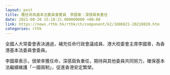 ```yaml
---
layout: post
title: 獲任命為基本法委員會委員　李國章：深感肩負重任
date: 2021-08-20 15:18:21.000000000 +08:00
link: https://news.rthk.hk/rthk/ch/component/k2/1606821-20210820.htm
categories: rthk
---
```


全國人大常委會表決通過，補充任命行政會議成員、港大校委會主席李國章，為香港基本法委員會委員。

李國章表示，很榮幸獲任命，深感肩負重任，期待與其他委員共同努力，確保基本法繼續維護「一國兩制」，促進香港安定繁榮。
